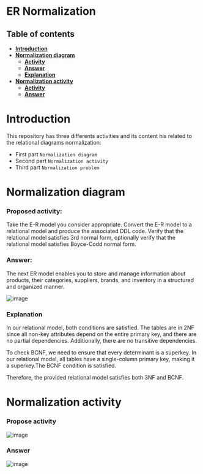 # ER Normalization
## Table of contents
 * [**Introduction**](#introduction)
 * [**Normalization diagram**](#normalization-diagram)
    * [**Activity**](#activity)
    * [**Answer**](#answer)
    * [**Explanation**](#explanation) 
 * [**Normalization activity**](#normalization-activity)
    * [**Activity**](#activity)
    * [**Answer**](#answer)


# Introduction

This repository has three differents activities and its content his related to the relational diagrams normalization:
   - First part ````Normalization diagram````
   - Second part ````Normalization activity````
   - Third part ````Normalization problem````

# Normalization diagram

### Proposed activity:

Take the E-R model you consider appropriate. Convert the E-R model to a relational model and produce the associated DDL code.
Verify that the relational model satisfies 3rd normal form, optionally verify that the relational model satisfies Boyce-Codd normal form.

### Answer:

The next ER model enables you to store and manage information about products, their categories, suppliers, brands, and inventory in a structured and organized manner.

![image](https://github.com/SPiedra955/er_normalization/assets/114516225/4fc68c05-b0fc-4b7e-ae1a-7910a7567a09)

### Explanation

In our relational model, both conditions are satisfied. The tables are in 2NF since all non-key attributes depend on the entire primary key, and there are no partial dependencies. Additionally, there are no transitive dependencies.

To check BCNF, we need to ensure that every determinant is a superkey. In our relational model, all tables have a single-column primary key, making it a superkey.The BCNF condition is satisfied.

Therefore, the provided relational model satisfies both 3NF and BCNF.

# Normalization activity

### Propose activity

![image](https://github.com/SPiedra955/er_normalization/assets/114516225/cdd1e290-c2cc-46cc-8d43-9dfcd6b1f01d)

### Answer

![image](https://github.com/SPiedra955/er_normalization/assets/114516225/2735dd00-324f-4855-8507-70eaea23fda9)
